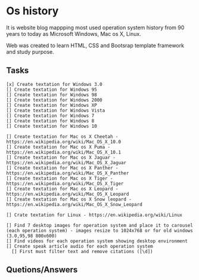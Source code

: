 # Os history

It is website blog mappping most used  operation system history from 90 years to today as Microsoft Windows, Mac os X, Linux.

Web was created to learn HTML, CSS and Bootsrap template framework and study purpose.

## Tasks
```
[x] Create textation for Windows 3.0 
[] Create textation for Windows 95
[] Create textation for Windows 98
[] Create textation for Windows 2000
[] Create textation for Windows XP
[] Create textation for Windows Vista
[] Create textation for Windows 7
[] Create textation for Windows 8
[] Create textation for Windows 10

[] Create textation for Mac os X Cheetah - https://en.wikipedia.org/wiki/Mac_OS_X_10.0
[] Create textation for Mac os X Puma - https://en.wikipedia.org/wiki/Mac_OS_X_10.1
[] Create textation for Mac os X Jaguar - https://en.wikipedia.org/wiki/Mac_OS_X_Jaguar
[] Create textation for Mac os X Panther - https://en.wikipedia.org/wiki/Mac_OS_X_Panther
[] Create textation for Mac os X Tiger - https://en.wikipedia.org/wiki/Mac_OS_X_Tiger
[] Create textation for Mac os X Leopard - https://en.wikipedia.org/wiki/Mac_OS_X_Leopard
[] Create textation for Mac os X Snow leopard - https://en.wikipedia.org/wiki/Mac_OS_X_Snow_Leopard

[] Crate textation for Linux - https://en.wikipedia.org/wiki/Linux

[] Find 7 desktop images for operation system and place it to carousel (each operation system) - images resize to 1024x768 or for old windows (3.0,95,98 800x600)
[] Find videos for each operation system showing desktop environment
[] Create speak article audio for each operation system
  [] First must filter text and remove citations ([\d])
```



## Quetions/Answers
```

```
